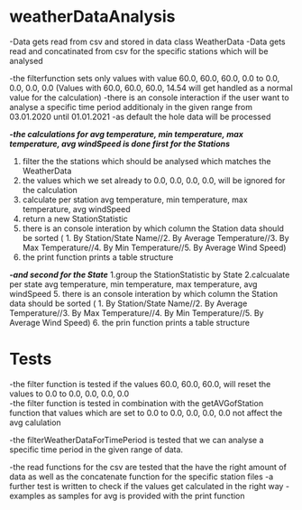 # weatherDataAnalysis


-Data gets read from csv and stored in data class WeatherData
-Data gets read and concatinated from csv for the specific stations which will be analysed

-the filterfunction sets only values with value 60.0, 60.0, 60.0, 0.0 to 0.0, 0.0, 0.0, 0.0  (Values with 60.0, 60.0, 60.0, 14.54 will get handled as a normal value for the calculation)
-there is an console interaction if the user want to analyse a specific time period additionaly in the given range from 03.01.2020 until 01.01.2021
-as default the hole data will be processed 

***-the calculations for avg temperature, min temperature, max temperature, avg windSpeed is done first for the Stations***
1. filter the the stations which should be analysed which matches the WeatherData
2. the values which we set already to 0.0, 0.0, 0.0, 0.0, will be ignored for the calculation
3. calculate per station avg temperature, min temperature, max temperature, avg windSpeed
4. return a new <List>StationStatistic
5. there is an console interation by which column the Station data should be sorted ( 1. By Station/State Name//2. By Average Temperature//3. By Max Temperature//4. By Min Temperature//5. By Average Wind Speed)
6. the print function prints a table structure 

***-and second for the State***
1.group the <List>StationStatistic by State
2.calcualate per state avg temperature, min temperature, max temperature, avg windSpeed
5. there is an console interation by which column the Station data should be sorted ( 1. By Station/State Name//2. By Average Temperature//3. By Max Temperature//4. By Min Temperature//5. By Average Wind Speed)
6. the prin function prints a table structure 


# Tests
-the filter function is tested if the values 60.0, 60.0, 60.0, will reset the values to 0.0 to 0.0, 0.0, 0.0, 0.0  
-the filter function is tested in combination with the getAVGofStation function that values which are set to 0.0 to 0.0, 0.0, 0.0, 0.0 not affect the avg calulation

-the filterWeatherDataForTimePeriod is tested that we can analyse a specific time period in the given range of data.

-the read functions for the csv are tested that the have the right amount of data as well as the concatenate function for the specific station files
-a further test is written to check if the values get calculated in the right way - examples as samples for avg is provided with the print function





